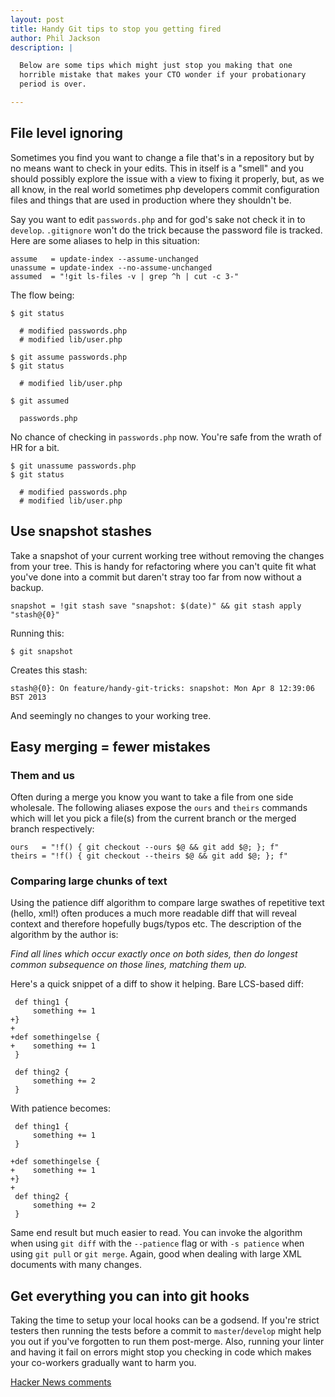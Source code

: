 ```yaml
---
layout: post
title: Handy Git tips to stop you getting fired
author: Phil Jackson
description: |

  Below are some tips which might just stop you making that one
  horrible mistake that makes your CTO wonder if your probationary
  period is over.

---
```


## File level ignoring

Sometimes you find you want to change a file that's in a repository
but by no means want to check in your edits. This in itself is a
"smell" and you should possibly explore the issue with a view to
fixing it properly, but, as we all know, in the real world sometimes
php developers commit configuration files and things that are used in
production where they shouldn't be.

Say you want to edit `passwords.php` and for god's sake not check it
in to `develop`. `.gitignore` won't do the trick because the password
file is tracked. Here are some aliases to help in this situation:

    assume   = update-index --assume-unchanged
    unassume = update-index --no-assume-unchanged
    assumed  = "!git ls-files -v | grep ^h | cut -c 3-"

The flow being:

    $ git status

      # modified passwords.php
      # modified lib/user.php

    $ git assume passwords.php
    $ git status

      # modified lib/user.php

    $ git assumed

      passwords.php

No chance of checking in `passwords.php` now. You're safe from the
wrath of HR for a bit.

    $ git unassume passwords.php
    $ git status

      # modified passwords.php
      # modified lib/user.php

## Use snapshot stashes

Take a snapshot of your current working tree without removing the
changes from your tree. This is handy for refactoring where you can't
quite fit what you've done into a commit but daren't stray too far
from now without a backup.

    snapshot = !git stash save "snapshot: $(date)" && git stash apply "stash@{0}"

Running this:

    $ git snapshot

Creates this stash:

    stash@{0}: On feature/handy-git-tricks: snapshot: Mon Apr 8 12:39:06 BST 2013

And seemingly no changes to your working tree.

## Easy merging = fewer mistakes

### Them and us

Often during a merge you know you want to take a file from one side
wholesale. The following aliases expose the `ours` and `theirs`
commands which will let you pick a file(s) from the current branch or
the merged branch respectively:

    ours   = "!f() { git checkout --ours $@ && git add $@; }; f"
    theirs = "!f() { git checkout --theirs $@ && git add $@; }; f"

### Comparing large chunks of text

Using the patience diff algorithm to compare large swathes of
repetitive text (hello, xml!) often produces a much more readable diff
that will reveal context and therefore hopefully bugs/typos etc. The
description of the algorithm by the author is:

*Find all lines which occur exactly once on both sides, then do
longest common subsequence on those lines, matching them up.*

Here's a quick snippet of a diff to show it helping. Bare LCS-based
diff:

     def thing1 {
         something += 1
    +}
    +
    +def somethingelse {
    +    something += 1
     }

     def thing2 {
         something += 2
     }

With patience becomes:

     def thing1 {
         something += 1
     }

    +def somethingelse {
    +    something += 1
    +}
    +
     def thing2 {
         something += 2
     }

Same end result but much easier to read. You can invoke the algorithm
when using `git diff` with the `--patience` flag or with `-s patience`
when using `git pull` or `git merge`. Again, good when dealing with
large XML documents with many changes.

## Get everything you can into git hooks

Taking the time to setup your local hooks can be a godsend. If you're
strict testers then running the tests before a commit to
`master`/`develop` might help you out if you've forgotten to run them
post-merge. Also, running your linter and having it fail on errors
might stop you checking in code which makes your co-workers gradually
want to harm you.

[Hacker News comments](https://news.ycombinator.com/item?id=5511498)
